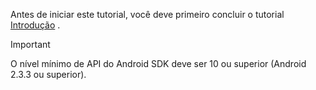 Antes de iniciar este tutorial, você deve primeiro concluir o tutorial [Introdução](../articles/mobile-engagement/mobile-engagement-android-get-started.md) .

> [!IMPORTANT]
> O nível mínimo de API do Android SDK deve ser 10 ou superior (Android 2.3.3 ou superior).
> 
> 



<!--HONumber=Nov16_HO3-->



